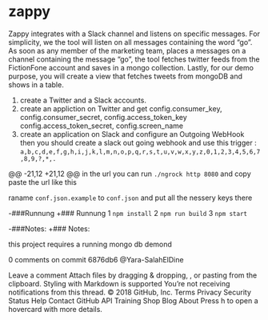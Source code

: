 # zappy
 Zappy integrates with a Slack channel and listens on specific messages. For simplicity, we the tool will listen on all messages containing the word “go”. As soon as any member of the marketing team, places a messages on a channel containing the message “go”, the tool fetches twitter feeds from the FictionFone account and saves in a mongo collection. Lastly, for our demo purpose, you will create a view that fetches tweets from mongoDB and shows in a table.
 
1) create a Twitter and a Slack accounts.
2) create an appliction on Twitter and get config.consumer_key, config.consumer_secret, config.access_token_key config.access_token_secret, config.screen_name
3) create an application on Slack and configure an Outgoing WebHook then you should create a slack out going webhook and use this trigger : 
 `a,b,c,d,e,f,g,h,i,j,k,l,m,n,o,p,q,r,s,t,u,v,w,x,y,z,0,1,2,3,4,5,6,7,8,9,?,*,.`
 
@@ -21,12 +21,12 @@ in the url you can run `./ngrock http 8080` and copy paste the url like this
 
 raname `conf.json.example` to `conf.json` and put all the nessery keys there 
 
-###Runnung
+### Runnung
 1 `npm install`
 2 `npm run build`
 3 `npm start`
 
-###Notes:
+### Notes:
 
 this project requires a running mongo db demond 
 
0 comments on commit 6876db6
@Yara-SalahElDine
 
            
 
 

Leave a comment
Attach files by dragging & dropping, , or pasting from the clipboard.  Styling with Markdown is supported
  You’re not receiving notifications from this thread.
© 2018 GitHub, Inc.
Terms
Privacy
Security
Status
Help
Contact GitHub
API
Training
Shop
Blog
About
Press h to open a hovercard with more details.
